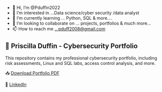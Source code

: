 - 👋 Hi, I’m @Pduffin2022
- 👀 I’m interested in ...Data science/cyber security /data analyst
- 🌱 I’m currently learning ... Python, SQL & more....
- 💞️ I’m looking to collaborate on ... projects, portfolios &  much more...
- 📫 How to reach me ...pduff2008@gmail.com

<!---
Pduffin2022/Pduffin2022 is a ✨ special ✨ repository because its `README.md` (this file) appears on your GitHub profile.
You can click the Preview link to take a look at your changes.
--->
## 📄 Priscilla Duffin - Cybersecurity Portfolio

This repository contains my professional cybersecurity portfolio, including risk assessments, Linux and SQL labs, access control analysis, and more.

📥 [Download Portfolio PDF](./Pduffin2022_Priscilla_Duffin_Cybersecurity_Portfolio_Bundle.pdf)

🔗 [LinkedIn](https://www.linkedin.com/in/p-r-sanders-538976276/)
